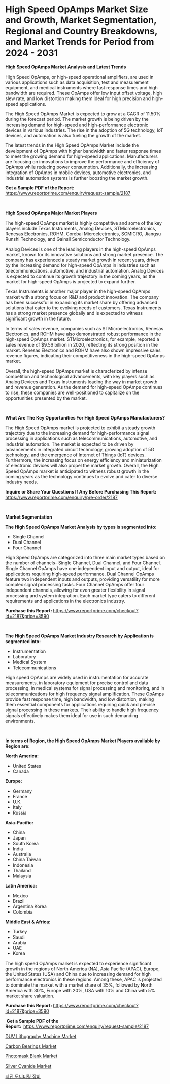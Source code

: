 <p><h1>High Speed OpAmps Market Size and Growth, Market Segmentation, Regional and Country Breakdowns, and Market Trends for Period from 2024 -  2031</h1></p><p><strong>High Speed OpAmps Market Analysis and Latest Trends</strong></p>
<p><p>High Speed OpAmps, or high-speed operational amplifiers, are used in various applications such as data acquisition, test and measurement equipment, and medical instruments where fast response times and high bandwidth are required. These OpAmps offer low input offset voltage, high slew rate, and low distortion making them ideal for high precision and high-speed applications.</p><p>The High Speed OpAmps Market is expected to grow at a CAGR of 11.50% during the forecast period. The market growth is being driven by the increasing demand for high-speed and high-performance electronic devices in various industries. The rise in the adoption of 5G technology, IoT devices, and automation is also fueling the growth of the market.</p><p>The latest trends in the High Speed OpAmps Market include the development of OpAmps with higher bandwidth and faster response times to meet the growing demand for high-speed applications. Manufacturers are focusing on innovations to improve the performance and efficiency of OpAmps while reducing power consumption. Additionally, the increasing integration of OpAmps in mobile devices, automotive electronics, and industrial automation systems is further boosting the market growth.</p></p>
<p><strong>Get a Sample PDF of the Report:&nbsp;</strong> <a href="https://www.reportprime.com/enquiry/request-sample/2187">https://www.reportprime.com/enquiry/request-sample/2187</a></p>
<p>&nbsp;</p>
<p><strong>High Speed OpAmps Major Market Players</strong></p>
<p><p>The high-speed OpAmps market is highly competitive and some of the key players include Texas Instruments, Analog Devices, STMicroelectronics, Renesas Electronics, ROHM, Corebai Microelectronics, SGMICRO, Jiangsu Runshi Technology, and Gainsil Semiconductor Technology.</p><p>Analog Devices is one of the leading players in the high-speed OpAmps market, known for its innovative solutions and strong market presence. The company has experienced a steady market growth in recent years, driven by the increasing demand for high-speed OpAmps in industries such as telecommunications, automotive, and industrial automation. Analog Devices is expected to continue its growth trajectory in the coming years, as the market for high-speed OpAmps is projected to expand further.</p><p>Texas Instruments is another major player in the high-speed OpAmps market with a strong focus on R&D and product innovation. The company has been successful in expanding its market share by offering advanced solutions that cater to the evolving needs of customers. Texas Instruments has a strong market presence globally and is expected to witness significant growth in the future.</p><p>In terms of sales revenue, companies such as STMicroelectronics, Renesas Electronics, and ROHM have also demonstrated robust performance in the high-speed OpAmps market. STMicroelectronics, for example, reported a sales revenue of $9.56 billion in 2020, reflecting its strong position in the market. Renesas Electronics and ROHM have also shown impressive sales revenue figures, indicating their competitiveness in the high-speed OpAmps market.</p><p>Overall, the high-speed OpAmps market is characterized by intense competition and technological advancements, with key players such as Analog Devices and Texas Instruments leading the way in market growth and revenue generation. As the demand for high-speed OpAmps continues to rise, these companies are well-positioned to capitalize on the opportunities presented by the market.</p></p>
<p>&nbsp;</p>
<p><strong>What Are The Key Opportunities For High Speed OpAmps Manufacturers?</strong></p>
<p><p>The High Speed OpAmps market is projected to exhibit a steady growth trajectory due to the increasing demand for high-performance signal processing in applications such as telecommunications, automotive, and industrial automation. The market is expected to be driven by advancements in integrated circuit technology, growing adoption of 5G technology, and the emergence of Internet of Things (IoT) devices. Furthermore, the increasing focus on energy efficiency and miniaturization of electronic devices will also propel the market growth. Overall, the High Speed OpAmps market is anticipated to witness robust growth in the coming years as the technology continues to evolve and cater to diverse industry needs.</p></p>
<p><strong>Inquire or Share Your Questions If Any Before Purchasing This Report:</strong> <a href="https://www.reportprime.com/enquiry/pre-order/2187">https://www.reportprime.com/enquiry/pre-order/2187</a></p>
<p>&nbsp;</p>
<p><strong>Market Segmentation</strong></p>
<p><strong>The High Speed OpAmps Market Analysis by types is segmented into:</strong></p>
<p><ul><li>Single Channel</li><li>Dual Channel</li><li>Four Channel</li></ul></p>
<p><p>High Speed OpAmps are categorized into three main market types based on the number of channels- Single Channel, Dual Channel, and Four Channel. Single Channel OpAmps have one independent input and output, ideal for applications requiring high-speed performance. Dual Channel OpAmps feature two independent inputs and outputs, providing versatility for more complex signal processing tasks. Four Channel OpAmps offer four independent channels, allowing for even greater flexibility in signal processing and system integration. Each market type caters to different requirements and applications in the electronics industry.</p></p>
<p><strong>Purchase this Report:&nbsp;</strong><a href="https://www.reportprime.com/checkout?id=2187&price=3590">https://www.reportprime.com/checkout?id=2187&price=3590</a></p>
<p>&nbsp;</p>
<p><strong>The High Speed OpAmps Market Industry Research by Application is segmented into:</strong></p>
<p><ul><li>Instrumentation</li><li>Laboratory</li><li>Medical System</li><li>Telecommunications</li></ul></p>
<p><p>High speed OpAmps are widely used in instrumentation for accurate measurements, in laboratory equipment for precise control and data processing, in medical systems for signal processing and monitoring, and in telecommunications for high frequency signal amplification. These OpAmps provide fast response time, high bandwidth, and low distortion, making them essential components for applications requiring quick and precise signal processing in these markets. Their ability to handle high frequency signals effectively makes them ideal for use in such demanding environments.</p></p>
<p>&nbsp;</p>
<p><strong>In terms of Region, the High Speed OpAmps Market Players available by Region are:</strong></p>
<p>
    <p> <strong> North America: </strong>
        <ul>
            <li>United States</li>
            <li>Canada</li>
        </ul>
        </p> 
    <p> <strong> Europe: </strong>
        <ul>
            <li>Germany</li>
            <li>France</li>
            <li>U.K.</li>
            <li>Italy</li>
            <li>Russia</li>
        </ul>
        </p> 
    <p> <strong> Asia-Pacific: </strong>
        <ul>
            <li>China</li>
            <li>Japan</li>
            <li>South Korea</li>
            <li>India</li>
            <li>Australia</li>
            <li>China Taiwan</li>
            <li>Indonesia</li>
            <li>Thailand</li>
            <li>Malaysia</li>
        </ul>
        </p> 
    <p> <strong> Latin America: </strong>
        <ul>
            <li>Mexico</li>
            <li>Brazil</li>
            <li>Argentina Korea</li>
            <li>Colombia</li>
        </ul>
        </p> 
    <p> <strong> Middle East & Africa: </strong>
        <ul>
            <li>Turkey</li>
            <li>Saudi</li>
            <li>Arabia</li>
            <li>UAE</li>
            <li>Korea</li>
        </ul>
    </p>
    </p>
<p><p>The high speed OpAmps market is expected to experience significant growth in the regions of North America (NA), Asia Pacific (APAC), Europe, the United States (USA) and China due to increasing demand for high performance electronics in these regions. Among these, APAC is projected to dominate the market with a market share of 35%, followed by North America with 30%, Europe with 20%, USA with 10% and China with 5% market share valuation.</p></p>
<p><strong>Purchase this Report: </strong><a href="https://www.reportprime.com/checkout?id=2187&price=3590">https://www.reportprime.com/checkout?id=2187&price=3590</a></p>
<p>&nbsp;<strong>Get a Sample PDF of the Report:&nbsp;&nbsp;</strong><a href="https://www.reportprime.com/enquiry/request-sample/2187">https://www.reportprime.com/enquiry/request-sample/2187</a></p>
<p><strong></strong></p>
<p><p><a href="https://github.com/nathandecarvalho/Market-Research-Report-List-2/blob/main/duv-lithography-machine-market.md">DUV Lithography Machine Market</a></p><p><a href="https://view.publitas.com/reportprime-1/carbon-bearings-market-provides-a-comprehensive-analysis-including-a-macro-overview-of-the-market-as-well-as-micro-details-such-as-market-size-and-competitive-landscape/">Carbon Bearings Market</a></p><p><a href="https://github.com/kosella/Market-Research-Report-List-2/blob/main/photomask-blank-market.md">Photomask Blank Market</a></p><p><a href="https://frill-swim-3cd.notion.site/Silver-Cyanide-Market-Research-Report-The-Key-To-Successful-Business-Strategy-Forecasted-for-Period-f354db5c82d84181be1ac7f254d4d400">Silver Cyanide Market</a></p><p><a href="https://github.com/JackieFauhey9089475/Market-Research-Report-List-1/blob/main/748690710214.md">지진 모니터링 장비</a></p></p>